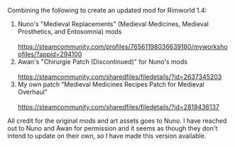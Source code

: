 Combining the following to create an updated mod for Rimworld 1.4:

1) Nuno's "Medieval Replacements" (Medieval Medicines, Medieval Prosthetics, and Entosomnia) mods <br></br>
   https://steamcommunity.com/profiles/76561198036639180/myworkshopfiles/?appid=294100
2) Awan's "Chirurgie Patch (Discontinued)" for Nuno's mods <br></br>
   https://steamcommunity.com/sharedfiles/filedetails/?id=2637345203
3) My own patch "Medieval Medicines Recipes Patch for Medieval Overhaul"<br></br>
   https://steamcommunity.com/sharedfiles/filedetails/?id=2819436137
   

All credit for the original mods and art assets goes to Nuno. I have reached out to Nuno and Awan for permission and it seems as though they don't intend to update on their own, so I have made this version available.
